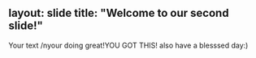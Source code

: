 layout: slide
title: "Welcome to our second slide!"
---
Your text
/nyour doing great!YOU GOT THIS!
also have a blesssed day:)
